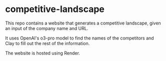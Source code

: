 # competitive-landscape

This repo contains a website that generates a competitive landscape, given an input of the company name and URL.

It uses OpenAI's o3-pro model to find the names of the competitors and Clay to fill out the rest of the information.

The website is hosted using Render.
